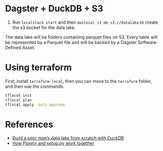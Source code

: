 # Dagster + DuckDB + S3

1) Run `localstack start` and then `awslocal s3 mb s3://datalake` to create the s3 bucket for the data lake.

The data lake will be folders containing parquet files on S3. Every table will be represented by a Parquet file and will be backed by a Dagster Software-Defined Asset.

# Using terraform

First, install `terraform-local`, then you can move to the `terraform` folder, and then use the commands:

```bash
tflocal init
tflocal plan
tflocal apply -auto-approve
```

# References

- [Build a poor man’s data lake from scratch with DuckDB](https://dagster.io/blog/duckdb-data-lake)
- [How Pipenv and setup.py work together](https://gist.github.com/dpboard/887b74f242605c3a409b90f0cf706531)